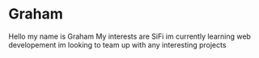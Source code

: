 # Graham

Hello my name is Graham
My interests are SiFi 
im currently learning web developement
im looking to team up with any interesting projects 
